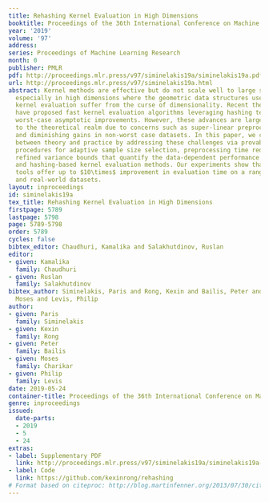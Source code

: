 ```yaml
---
title: Rehashing Kernel Evaluation in High Dimensions
booktitle: Proceedings of the 36th International Conference on Machine Learning
year: '2019'
volume: '97'
address: 
series: Proceedings of Machine Learning Research
month: 0
publisher: PMLR
pdf: http://proceedings.mlr.press/v97/siminelakis19a/siminelakis19a.pdf
url: http://proceedings.mlr.press/v97/siminelakis19a.html
abstract: Kernel methods are effective but do not scale well to large scale data,
  especially in high dimensions where the geometric data structures used to accelerate
  kernel evaluation suffer from the curse of dimensionality. Recent theoretical advances
  have proposed fast kernel evaluation algorithms leveraging hashing techniques with
  worst-case asymptotic improvements. However, these advances are largely confined
  to the theoretical realm due to concerns such as super-linear preprocessing time
  and diminishing gains in non-worst case datasets. In this paper, we close the gap
  between theory and practice by addressing these challenges via provable and practical
  procedures for adaptive sample size selection, preprocessing time reduction, and
  refined variance bounds that quantify the data-dependent performance of random sampling
  and hashing-based kernel evaluation methods. Our experiments show that these new
  tools offer up to $10\times$ improvement in evaluation time on a range of synthetic
  and real-world datasets.
layout: inproceedings
id: siminelakis19a
tex_title: Rehashing Kernel Evaluation in High Dimensions
firstpage: 5789
lastpage: 5798
page: 5789-5798
order: 5789
cycles: false
bibtex_editor: Chaudhuri, Kamalika and Salakhutdinov, Ruslan
editor:
- given: Kamalika
  family: Chaudhuri
- given: Ruslan
  family: Salakhutdinov
bibtex_author: Siminelakis, Paris and Rong, Kexin and Bailis, Peter and Charikar,
  Moses and Levis, Philip
author:
- given: Paris
  family: Siminelakis
- given: Kexin
  family: Rong
- given: Peter
  family: Bailis
- given: Moses
  family: Charikar
- given: Philip
  family: Levis
date: 2019-05-24
container-title: Proceedings of the 36th International Conference on Machine Learning
genre: inproceedings
issued:
  date-parts:
  - 2019
  - 5
  - 24
extras:
- label: Supplementary PDF
  link: http://proceedings.mlr.press/v97/siminelakis19a/siminelakis19a-supp.pdf
- label: Code
  link: https://github.com/kexinrong/rehashing
# Format based on citeproc: http://blog.martinfenner.org/2013/07/30/citeproc-yaml-for-bibliographies/
---
```

